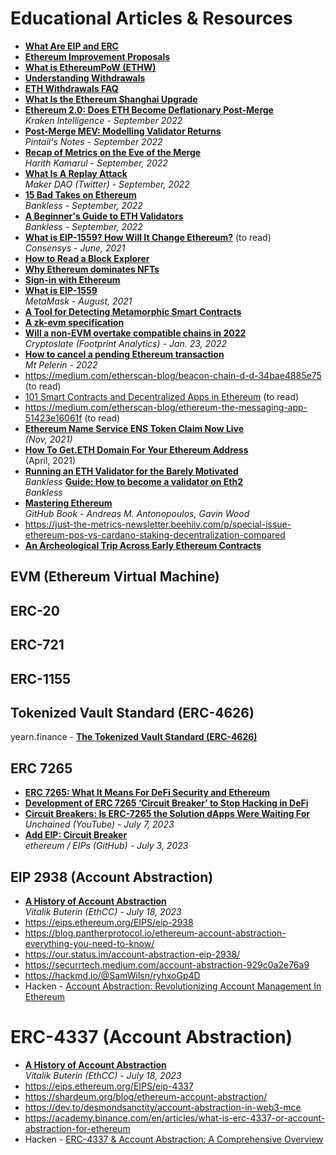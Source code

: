 # Educational Articles & Resources

- [**What Are EIP and ERC**](https://shardeum.org/blog/eip-and-erc/)
- [**Ethereum Improvement Proposals**](https://eips.ethereum.org/all)
- **[What is EthereumPoW (ETHW)](https://www.coingecko.com/learn/what-is-ethereumpow-ethw)**
- **[Understanding Withdrawals](https://www.attestant.io/posts/understanding-withdrawals/)**
- **[ETH Withdrawals FAQ](https://notes.ethereum.org/@launchpad/withdrawals-faq)**
- **[What Is the Ethereum Shanghai Upgrade](https://www.investopedia.com/what-is-the-ethereum-shanghai-upgrade-7099021)**
- [**Ethereum 2.0: Does ETH Become Deflationary Post-Merge**](https://docsend.com/view/e23q5rzatysqinm2)
  <br/>*Kraken Intelligence - September 2022*
- **[Post-Merge MEV: Modelling Validator Returns](https://pintail.xyz/posts/post-merge-mev/)**
  <br/>*Pintail's Notes - September 2022*
- **[Recap of Metrics on the Eve of the Merge](https://medium.com/etherscan-blog/recap-of-metrics-on-the-eve-of-the-merge-169865025f73)**
  <br/>*Harith Kamarul - September, 2022*
- **[What Is A Replay Attack](https://twitter.com/MakerDAO/status/1567953179333066753)**
  <br/>*Maker DAO (Twitter) - September, 2022*
- **[15 Bad Takes on Ethereum](https://newsletter.banklesshq.com/p/15-bad-takes-on-ethereum)**
  <br/>*Bankless -  September, 2022*
- **[A Beginner's Guide to ETH Validators](https://newsletter.banklesshq.com/p/a-beginners-guide-to-eth-validators)**
  <br/>*Bankless -  September, 2022*
- **[What is EIP-1559? How Will It Change Ethereum?](https://consensys.net/blog/quorum/what-is-eip-1559-how-will-it-change-ethereum/?utm_source=substack&utm_medium=email)** (to read)
  <br/>*Consensys - June, 2021*
- **[How to Read a Block Explorer](https://decrypt.co/resources/how-to-read-block-explorer)**
- **[Why Ethereum dominates NFTs](https://metaversal.banklesshq.com/p/why-ethereum-dominates-nfts?s=r)**
- **[Sign-in with Ethereum](https://newsletter.banklesshq.com/p/sign-in-with-ethereum)**
- **[What is EIP-1559](https://metamask.io/1559/)**
  <br/>*MetaMask - August, 2021*
- **[A Tool for Detecting Metamorphic Smart Contracts](https://a16zcrypto.com/metamorphic-smart-contract-detector-tool/)**
- **[A zk-evm specification](https://ethresear.ch/t/a-zk-evm-specification/11549)**
- **[Will a non-EVM overtake compatible chains in 2022](https://cryptoslate.com/will-a-non-evm-overtake-compatible-chains-in-2022/)**
  <br/>_Cryptoslate (Footprint Analytics) - Jan. 23, 2022_
- **[How to cancel a pending Ethereum transaction](https://www.mtpelerin.com/faq/how-to-cancel-a-pending-ethereum-transaction)**
  <br/>*Mt Pelerin - 2022*
- https://medium.com/etherscan-blog/beacon-chain-d-d-34bae4885e75 (to read)
- [101 Smart Contracts and Decentralized Apps in Ethereum](https://auth0.com/blog/101-smart-contracts-and-decentralized-apps-in-ethereum/) (to read)
- https://medium.com/etherscan-blog/ethereum-the-messaging-app-51423e16061f (to read)
- **[Ethereum Name Service ENS Token Claim Now Live](https://dappradar.com/blog/ethereum-name-service-ens-token-claim-now-live)**
  <br/>*(Nov, 2021)*
- [**How To Get.ETH Domain For Your Ethereum Address**](https://medium.com/coinmonks/how-to-get-eth-domain-for-your-ethereum-address-b28013b61efe)
  <br/>(April, 2021)
- **[Running an ETH Validator for the Barely Motivated](https://newsletter.banklesshq.com/p/running-an-eth-validator-for-the)**
  <br/>*Bankless*
**[Guide: How to become a validator on Eth2](https://newsletter.banklesshq.com/p/-guide-how-to-become-a-validator)**
  <br/>*Bankless*
- **[Mastering Ethereum](https://github.com/ethereumbook/ethereumbook)**
  <br/>_GitHub Book - Andreas M. Antonopoulos, Gavin Wood_
- https://just-the-metrics-newsletter.beehiiv.com/p/special-issue-ethereum-pos-vs-cardano-staking-decentralization-compared
- **[An Archeological Trip Across Early Ethereum Contracts](https://medium.com/etherscan-blog/an-archeological-trip-across-early-ethereum-contracts-232b0de33f8)**

## EVM (Ethereum Virtual Machine)

## ERC-20

## ERC-721

## ERC-1155

## Tokenized Vault Standard (ERC-4626)
yearn.finance - [**The Tokenized Vault Standard (ERC-4626)**](https://twitter.com/yearnfi/status/1511444220850184197)

## ERC 7265
- [**ERC 7265: What It Means For DeFi Security and Ethereum**](https://coinmarketcap.com/community/articles/64a56a76306a5550d3355836/)
- [**Development of ERC 7265 ‘Circuit Breaker’ to Stop Hacking in DeFi**](https://medium.com/@jessicadoosan02/development-of-erc-7265-circuit-breaker-to-stop-hacking-in-defi-dc7f8e44bf51)
- [**Circuit Breakers: Is ERC-7265 the Solution dApps Were Waiting For**](https://www.youtube.com/watch?v=exyQFCKDOyM)
  <br/>_Unchained (YouTube) - July 7, 2023_
- [**Add EIP: Circuit Breaker**](https://github.com/ethereum/EIPs/pull/7265)
  <br/>_ethereum / EIPs (GitHub) - July 3, 2023_

## EIP 2938 (Account Abstraction)
- [**A History of Account Abstraction**](https://www.youtube.com/watch?v=iLf8qpOmxQc)
  <br/>_Vitalik Buterin (EthCC) - July 18, 2023_
- https://eips.ethereum.org/EIPS/eip-2938
- https://blog.pantherprotocol.io/ethereum-account-abstraction-everything-you-need-to-know/
- https://our.status.im/account-abstraction-eip-2938/
- https://securrtech.medium.com/account-abstraction-929c0a2e76a9
- https://hackmd.io/@SamWilsn/ryhxoGp4D
- Hacken - [Account Abstraction: Revolutionizing Account Management In Ethereum](https://hacken.io/discover/account-abstraction/)

# ERC-4337 (Account Abstraction)
- [**A History of Account Abstraction**](https://www.youtube.com/watch?v=iLf8qpOmxQc)
  <br/>_Vitalik Buterin (EthCC) - July 18, 2023_
- https://eips.ethereum.org/EIPS/eip-4337
- https://shardeum.org/blog/ethereum-account-abstraction/
- https://dev.to/desmondsanctity/account-abstraction-in-web3-mce
- https://academy.binance.com/en/articles/what-is-erc-4337-or-account-abstraction-for-ethereum
- Hacken - [ERC-4337 & Account Abstraction: A Comprehensive Overview](https://hacken.io/discover/erc-4337-account-abstraction/)
